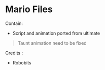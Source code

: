 # Mario Files

Contain:
- Script and animation ported from ultimate
> Taunt animation need to be fixed

Credits :
- Robobits
